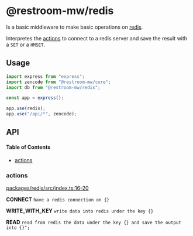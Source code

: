 # @restroom-mw/redis

Is a basic middleware to make basic operations on [redis](https://redis.io).

Interpretes the [actions](#actions) to connect to a redis server and save the result with a `SET` or a `HMSET`.

## Usage

```js
import express from "express";
import zencode from "@restroom-mw/core";
import db from "@restroom-mw/redis";

const app = express();

app.use(redis);
app.use("/api/*", zencode);
```

## API

<!-- Generated by documentation.js. Update this documentation by updating the source code. -->

#### Table of Contents

*   [actions](#actions)

### actions

[packages/redis/src/index.ts:16-20](https://github.com/dyne/restroom-mw/blob/a553eb043d4c3d8adea61cbc6a099acb41f49f57/packages/redis/src/index.ts#L16-L20 "Source code on GitHub")

**CONNECT** `have a redis connection on {}`

**WRITE_WITH_KEY** `write data into redis under the key {}`

**READ** `read from redis the data under the key {} and save the output into {}";`
